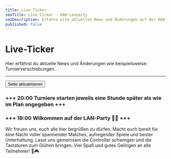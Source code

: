 ```yaml
---
title: Live-Ticker
seoTitle: Live-Ticker - HAW-Lanparty
seoDescription: Erfahre alle aktuellen News und Änderungen auf der HAW LAN-Party.
published: false
---
```


# Live-Ticker
Hier erfährst du aktuelle News und Änderungen wie beispielsweise: Turnierverschiebungen.

---

<button onClick="window.location.reload(true);">Seite aktualisieren</button>

### +++ 20:00 Turniere starten jeweils eine Stunde später als wie im Plan angegeben +++

### +++ 19:00 Wilkommen auf der LAN-Party 🥳🎉 +++
Wir freuen uns, euch alle hier begrüßen zu dürfen. Macht euch bereit für eine Nacht voller spannender Matches, aufregender Spiele und bester Unterhaltung. Lasst uns gemeinsam die Controller schwingen und die Tastaturen zum Glühen bringen. Viel Spaß und gutes Gelingen an alle Teilnehmer! 🚀🎮